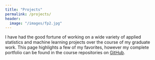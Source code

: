 ```yaml
---
title: "Projects"
permalink: /projects/
header:
  image: "/images/fp2.jpg"
---
```


I have had the good fortune of working on a wide variety of applied statistics and machine learning projects over the course of my graduate work. This page highlights a few of my favorites, however my complete portfolio can be found in the course repositories on [GitHub](https://github.com/clboetticher/). 
